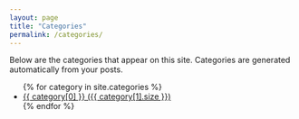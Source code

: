 ```yaml
---
layout: page
title: "Categories"
permalink: /categories/
---
```


Below are the categories that appear on this site. Categories are generated automatically from your posts.

<ul>
{% for category in site.categories %}
  <li><a href="{{ site.baseurl }}/categories/{{ category[0] | slugify }}/">{{ category[0] }} ({{ category[1].size }})</a></li>
{% endfor %}
</ul>

